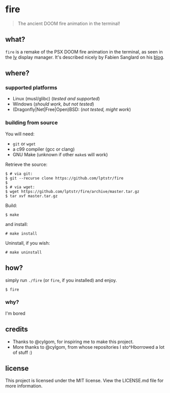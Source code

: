 # fire

> The ancient DOOM fire animation in the terminal!

## what?
`fire` is a remake of the PSX DOOM fire animation in the terminal,
as seen in the [ly](https://github.com/cylgom/ly) display manager.
It's described nicely by Fabien Sanglard on his
[blog](https://fabiensanglard.net/doom_fire_psx/index.html).

## where?
### supported platforms
- Linux (musl/glibc) (*tested and supported*)
- Windows (*should work, but not tested*)
- (Dragonfly|Net|Free|Open)BSD: (*not tested, might work*)

### building from source
You will need:
- `git` or `wget`
- a c99 compiler (gcc or clang)
- GNU Make (unknown if other `make`s will work)

Retrieve the source:
```
$ # via git:
$ git --recurse clone https://github.com/lptstr/fire
$
$ # via wget:
$ wget https://github.com/lptstr/fire/archive/master.tar.gz
$ tar xvf master.tar.gz
```

Build:
```
$ make
```

and install:
```
# make install
```

Uninstall, if you wish:
```
# make uninstall
```

## how?
simply run `./fire` (or `fire`, if you installed) and enjoy.
```
$ fire
```

### why?
I'm bored

## credits
- Thanks to @cylgom, for inspiring me to make this project.
- More thanks to @cylgom, from whose repositories I sto^Hborrowed a lot
of stuff :)

## license
This project is licensed under the MIT license. View the LICENSE.md file
for more information.
